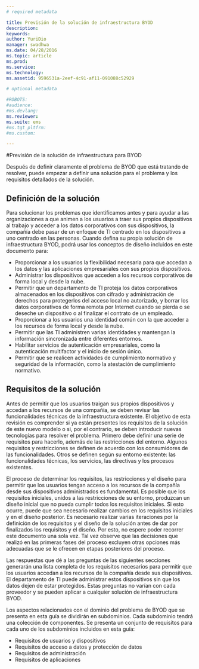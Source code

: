 ```yaml
---
# required metadata

title: Previsión de la solución de infraestructura BYOD
description:
keywords:
author: YuriDio
manager: swadhwa
ms.date: 04/28/2016
ms.topic: article
ms.prod:
ms.service:
ms.technology:
ms.assetid: 9596531a-2eef-4c91-af11-091088c52929

# optional metadata

#ROBOTS:
#audience:
#ms.devlang:
ms.reviewer: 
ms.suite: ems
#ms.tgt_pltfrm:
#ms.custom:

---
```


#Previsión de la solución de infraestructura para BYOD

Después de definir claramente el problema de BYOD que está tratando de resolver, puede empezar a definir una solución para el problema y los requisitos detallados de la solución.

## Definición de la solución

Para solucionar los problemas que identificamos antes y para ayudar a las organizaciones a que animen a los usuarios a traer sus propios dispositivos al trabajo y acceder a los datos corporativos con sus dispositivos, la compañía debe pasar de un enfoque de TI centrado en los dispositivos a uno centrado en las personas. Cuando defina su propia solución de infraestructura BYOD, podrá usar los conceptos de diseño incluidos en este documento para: 

- Proporcionar a los usuarios la flexibilidad necesaria para que accedan a los datos y las aplicaciones empresariales con sus propios dispositivos.
- Administrar los dispositivos que acceden a los recursos corporativos de forma local y desde la nube.
- Permitir que un departamento de TI proteja los datos corporativos almacenados en los dispositivos con cifrado y administración de derechos para protegerlos del acceso local no autorizado, y borrar los datos corporativos de forma remota por Internet cuando se pierda o se deseche un dispositivo o al finalizar el contrato de un empleado.
- Proporcionar a los usuarios una identidad común con la que acceder a los recursos de forma local y desde la nube.
- Permitir que las TI administren varias identidades y mantengan la información sincronizada entre diferentes entornos.
- Habilitar servicios de autenticación empresariales, como la autenticación multifactor y el inicio de sesión único.
- Permitir que se realicen actividades de cumplimiento normativo y seguridad de la información, como la atestación de cumplimiento normativo.

## Requisitos de la solución

Antes de permitir que los usuarios traigan sus propios dispositivos y accedan a los recursos de una compañía, se deben revisar las funcionalidades técnicas de la infraestructura existente. El objetivo de esta revisión es comprender si ya están presentes los requisitos de la solución de este nuevo modelo o si, por el contrario, se deben introducir nuevas tecnologías para resolver el problema. Primero debe definir una serie de requisitos para hacerlo, además de las restricciones del entorno. Algunos requisitos y restricciones se definen de acuerdo con los consumidores de las funcionalidades. Otros se definen según su entorno existente: las funcionalidades técnicas, los servicios, las directivas y los procesos existentes.

El proceso de determinar los requisitos, las restricciones y el diseño para permitir que los usuarios tengan acceso a los recursos de la compañía desde sus dispositivos administrados es fundamental. Es posible que los requisitos iniciales, unidos a las restricciones de su entorno, produzcan un diseño inicial que no pueda cumplir todos los requisitos iniciales. Si esto ocurre, puede que sea necesario realizar cambios en los requisitos iniciales y en el diseño posterior. Es necesario realizar varias iteraciones por la definición de los requisitos y el diseño de la solución antes de dar por finalizados los requisitos y el diseño. Por esto, no espere poder recorrer este documento una sola vez. Tal vez observe que las decisiones que realizó en las primeras fases del proceso excluyen otras opciones más adecuadas que se le ofrecen en etapas posteriores del proceso.

Las respuestas que dé a las preguntas de las siguientes secciones generarán una lista completa de los requisitos necesarios para permitir que los usuarios accedan a los recursos de la compañía desde sus dispositivos. El departamento de TI puede administrar estos dispositivos sin que los datos dejen de estar protegidos. Estas preguntas no varían con cada proveedor y se pueden aplicar a cualquier solución de infraestructura BYOD.

Los aspectos relacionados con el dominio del problema de BYOD que se presenta en esta guía se dividirán en subdominios. Cada subdominio tendrá una colección de componentes. Se presenta un conjunto de requisitos para cada uno de los subdominios incluidos en esta guía:

- Requisitos de usuarios y dispositivos
- Requisitos de acceso a datos y protección de datos
- Requisitos de administración
- Requisitos de aplicaciones



<!--HONumber=Apr16_HO2-->


